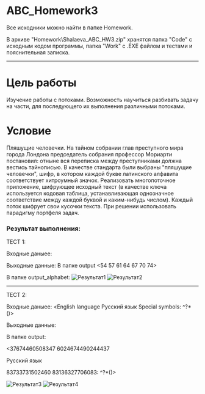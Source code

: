 # ABC_Homework3

Все исходники можно найти в папке Homework.

В архиве "Homework\Shalaeva_ABC_HW3.zip" хранятся папка "Code" с исходным кодом программы, папка "Work" с .EXE файлом и тестами и пояснительная записка.

****

Цель работы
=====================

Изучение работы с потоками. Возможность научиться разбивать задачу на части, для последующего их выполнения различными потоками.

Условие
=====================

Пляшущие человечки. На тайном собрании глав преступного мира города Лондона председатель собрания профессор Мориарти постановил: отныне вся переписка между преступниками должна вестись тайнописью. В качестве стандарта были выбраны "пляшущие человечки", шифр, в котором каждой букве латинского алфавита соответствует хитроумный значок. Реализовать многопоточное приложение, шифрующее исходный текст (в качестве ключа используется кодовая таблица, устанавливающая однозначное соответствие между каждой буквой и каким-нибудь числом). Каждый поток шифрует свои кусочки текста. При решении использовать парадигму портфеля задач.

### Результат выполнения:

ТЕСТ 1:

Входные даныее:
<a b c d e f g>
  
Выходные данные:
В папке output
<54 57 61 64 67 70 74>

В папке output_alphabet:
![Результат1](https://sun9-72.userapi.com/TlVYSRaA1G_kOX7XzBc7tEqHgl9h9wOcwc_2HA/zEGo-y8hy3A.jpg)
![Результат2](https://sun9-4.userapi.com/MmF2oyq_YqL-MAISxZE9USjbAV9CHwYAC7LcqQ/0oFD7IXt6-o.jpg)

****

ТЕСТ 2:

Входные даныее:
<English language
Русский язык
Special symbols: ^?*()>
  
Выходные данные:

В папке output:

<37674460508347 6024674490244437

Русский язык

83733731502460 83136327706083: ^?*()> 

![Результат3](https://sun9-37.userapi.com/zZQA3uBDC_s6qA83IGnOjUomSHw44CXMqZRJnA/VzbBklWCHv8.jpg)
![Результат4](https://sun9-29.userapi.com/JKps_l8SMG6qaoODJTouwUebV3Xb29TAS4aXIQ/7NRREX4LGwY.jpg)

